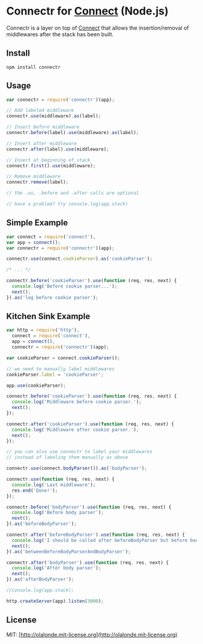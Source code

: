# Connectr for [Connect](https://github.com/senchalabs/connect) (Node.js)

Connectr is a layer on top of [Connect](https://github.com/senchalabs/connect) that allows the insertion/removal of middlewares
after the stack has been built.

## Install

    npm install connectr

## Usage

```javascript
var connectr = require('connectr')(app);

// Add labeled middleware
connectr.use(middleware).as(label);

// Insert before middleware
connectr.before(label).use(middleware).as(label);

// Insert after middleware
connectr.after(label).use(middleware);

// Insert at beginning of stack
connectr.first().use(middleware);

// Remove middleware
connectr.remove(label);

// the .as, .before and .after calls are optional

// have a problem? try console.log(app.stack)
```

## Simple Example

```javascript
var connect = require('connect'),
var app = connect();
var connectr = require('connectr')(app);

connectr.use(connect.cookieParser).as('cookieParser');

/* ... */

connectr.before('cookieParser').use(function (req, res, next) {
  console.log('Before cookie parser...');
  next();
}).as('log before cookie parser');

```

## Kitchen Sink Example 

```javascript 
var http = require('http'),
  connect = require('connect'),
  app = connect(),
  connectr = require('connectr')(app);

var cookieParser = connect.cookieParser();

// we need to manually label middlewares
cookieParser.label = 'cookieParser';

app.use(cookieParser);

connectr.before('cookieParser').use(function (req, res, next) {
  console.log('Middleware before cookie parser.');
  next();
});

connectr.after('cookieParser').use(function (req, res, next) {
  console.log('Middleware after cookie parser.');
  next();
});

// you can also use connectr to label your middlewares
// instead of labeling them manually as above

connectr.use(connect.bodyParser()).as('bodyParser');

connectr.use(function (req, res, next) {
  console.log('Last middleware');       
  res.end('Done!');
});

connectr.before('bodyParser').use(function (req, res, next) {
  console.log('Before body parser');
  next();
}).as('beforeBodyParser');

connectr.after('beforeBodyParser').use(function (req, res, next) {
  console.log('I should be called after beforeBodyParser but before bodyParser');
  next();
}).as('betweenBeforeBodyParserAndBodyParser');

connectr.after('bodyParser').use(function (req, res, next) {
  console.log('After body parser');
  next();
}).as('afterBodyParser');

//console.log(app.stack);

http.createServer(app).listen(3000);
```

## License

MIT: [http://olalonde.mit-license.org](http://olalonde.mit-license.org)
